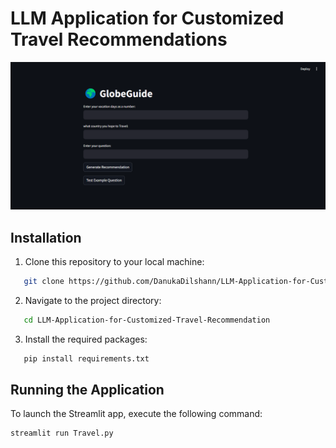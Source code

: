 # LLM Application for Customized Travel Recommendations
<img src="Images/image.png" >


## Installation
1. Clone this repository to your local machine:
   
```bash
   git clone https://github.com/DanukaDilshann/LLM-Application-for-Customized-Travel-Recommendations.git
```


2. Navigate to the project directory:
   
```bash
   cd LLM-Application-for-Customized-Travel-Recommendation
```

3. Install the required packages:
   
```bash
   pip install requirements.txt
```

## Running the Application
To launch the Streamlit app, execute the following command:

```bash
streamlit run Travel.py
```
